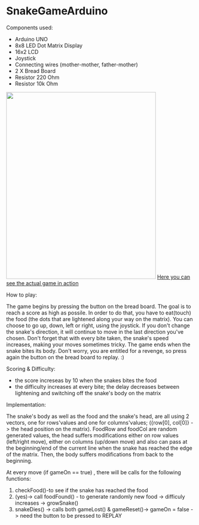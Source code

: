 # SnakeGameArduino
Components used:  
* Arduino UNO
* 8x8 LED Dot Matrix Display
* 16x2 LCD
* Joystick
* Connecting wires (mother-mother, father-mother)
* 2 X Bread Board
* Resistor 220 Ohm
* Resistor 10k Ohm


<img src="https://user-images.githubusercontent.com/32790344/49936979-0d0dc080-fede-11e8-88a3-2aab0770ad10.jpg" width="400" height="500">
<a href="https://drive.google.com/open?id=1qU6_5S3z9jB4SYUp4MZ9zBw_307GQAqc">Here you can see the actual game in action</a>

How to play:

The game begins by pressing the button on the bread board. The goal is to reach a score as high as possile. In order to do that, you have to eat(touch) the food (the dots that are lightened along your way on the matrix). You can choose to go up, down, left or right, using the joystick. If you don't change the snake's direction, it will continue to move in the last direction you've chosen. Don't forget that with every bite taken, the snake's speed increases, making your moves sometimes tricky. The game ends when the snake bites its body. Don't worry, you are entitled for a revenge, so press again the button on the bread board to replay. :)

Scoring & Difficulty:
* the score increseas by 10 when the snakes bites the food
* the difficulty increases at every bite; the delay decreases between lightening and switching off the snake's body on the matrix

Implementation:
<p> The snake's body as well as the food and the snake's head, are all using 2 vectors, one for rows'values and one for columns'values; ({row[0], col[0]} -> the head position on the matrix). FoodRow and foodCol are random generated values, the head suffers modifications either on row values (left/right move), either on columns (up/down move) and also can pass at the beginning/end of the current line when the snake has reached the edge of the matrix. Then, the body suffers modifications from back to the beginning.</p>

At every move (if gameOn == true) , there will be calls for the following functions: 
1. checkFood()-to see if the snake has reached the food
2. (yes)-> call foodFound() - to generate randomly new food -> difficuly increases -> growSnake()
3. snakeDies() -> calls both gameLost() & gameReset()-> gameOn = false -> need the button to be pressed to REPLAY
